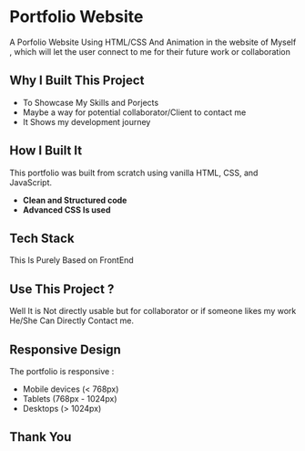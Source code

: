 # Portfolio Website

A Porfolio Website Using HTML/CSS And Animation in the website of Myself , which will let the user connect to me for their future work or collaboration

## Why I Built This Project

- To Showcase My Skills and Porjects
- Maybe a way for potential collaborator/Client to contact me
- It Shows my development journey

## How I Built It

This portfolio was built from scratch using vanilla HTML, CSS, and JavaScript. 
- **Clean and Structured code**
- **Advanced CSS Is used**

## Tech Stack

This Is Purely Based on FrontEnd

##  Use This Project ?

Well It is Not directly usable but for collaborator or if someone likes my work He/She
Can Directly Contact me.

## Responsive Design

The portfolio is responsive :
- Mobile devices (< 768px)
- Tablets (768px - 1024px)  
- Desktops (> 1024px)

## Thank You 

